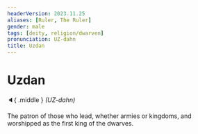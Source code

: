 ```yaml
---
headerVersion: 2023.11.25
aliases: [Ruler, The Ruler]
gender: male
tags: [deity, religion/dwarven]
pronunciation: UZ-dahn
title: Uzdan
---
```

# Uzdan
:speaker:{ .middle } *(UZ-dahn)*  

The patron of those who lead, whether armies or kingdoms, and worshipped as the first king of the dwarves.